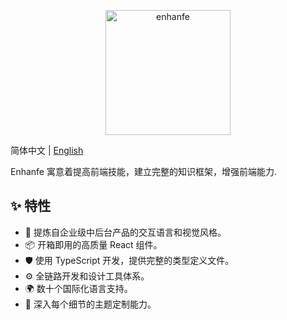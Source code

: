 <p align="center">
  <a href="https://enhanfe.walkerup.com">
    <img alt="enhanfe" src="https://walker-markdown.oss-cn-shenzhen.aliyuncs.com/uPic/enhanfe.png" width="200">
  </a>
</p>

简体中文 | [English](./README-en_US.md)

Enhanfe 寓意着提高前端技能，建立完整的知识框架，增强前端能力.

## ✨ 特性

- 🌈 提炼自企业级中后台产品的交互语言和视觉风格。
- 📦 开箱即用的高质量 React 组件。
- 🛡 使用 TypeScript 开发，提供完整的类型定义文件。
- ⚙️ 全链路开发和设计工具体系。
- 🌍 数十个国际化语言支持。
- 🎨 深入每个细节的主题定制能力。
